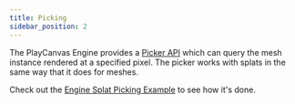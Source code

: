 ```yaml
---
title: Picking
sidebar_position: 2
---
```


The PlayCanvas Engine provides a [Picker API](https://api.playcanvas.com/engine/classes/Picker.html) which can query the mesh instance rendered at a specified pixel. The picker works with splats in the same way that it does for meshes.

Check out the [Engine Splat Picking Example](https://playcanvas.github.io/#/gaussian-splatting/picking) to see how it's done.
